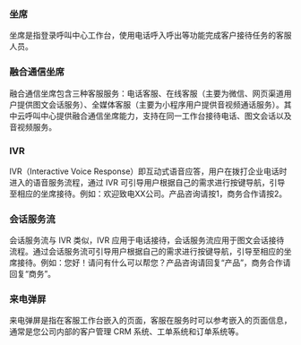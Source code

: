### 坐席
坐席是指登录呼叫中心工作台，使用电话呼入呼出等功能完成客户接待任务的客服人员。

### 融合通信坐席
融合通信坐席包含三种客服服务：电话客服、在线客服（主要为微信、网页渠道用户提供图文会话服务）、全媒体客服（主要为小程序用户提供音视频通话服务）。其中云呼叫中心提供融合通信坐席能力，支持在同一工作台接待电话、图文会话以及音视频服务。

### IVR
IVR（Interactive Voice Response）即互动式语音应答，用户在拨打企业电话时进入的语音服务流程，通过 IVR 可引导用户根据自己的需求进行按键导航，引导至相应的坐席接待。例如：欢迎致电XX公司。产品咨询请按1，商务合作请按2。

### 会话服务流
会话服务流与 IVR 类似，IVR 应用于电话接待，会话服务流应用于图文会话接待流程。通过会话服务流可引导用户根据自己的需求进行按键导航，引导至相应的坐席接待。例如：您好！请问有什么可以帮您？产品咨询请回复“产品”，商务合作请回复“商务”。

### 来电弹屏
来电弹屏是指在客服工作台嵌入的页面，客服在服务时可以参考嵌入的页面信息，通常是您公司内部的客户管理 CRM 系统、工单系统和订单系统等。

